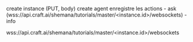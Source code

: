 
create instance (PUT, body)
create agent
enregistre les actions
    - ask (wss://api.craft.ai/shemana/tutorials/master/<instance.id>/websockets)
    - info



wss://api.craft.ai/shemana/tutorials/master/<instance.id>/websockets
